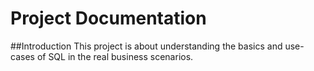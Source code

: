 # Project Documentation
##Introduction
This project is about understanding the basics and use-cases of SQL in the real business scenarios.
